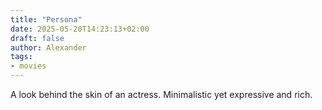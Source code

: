 ```yaml
---
title: "Persona"
date: 2025-05-20T14:23:13+02:00
draft: false
author: Alexander
tags:
- movies
---
```


A look behind the skin of an actress. Minimalistic yet expressive and rich.
